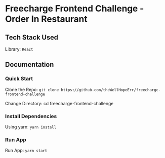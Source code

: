 # Freecharge Frontend Challenge - Order In Restaurant

## Tech Stack Used

Library: `React`

## Documentation

### Quick Start

Clone the Repo: `git clone https://github.com/theWellHopeErr/freecharge-frontend-challenge`

Change Directory: cd freecharge-frontend-challenge

### Install Dependencies

Using yarn: `yarn install`

### Run App

Run App: `yarn start`
